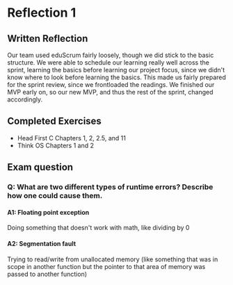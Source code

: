 # Reflection 1

## Written Reflection

Our team used eduScrum fairly loosely, though we did stick to the basic structure. We were able to schedule our learning really well across the sprint, learning the basics before learning our project focus, since we didn't know where to look before learning the basics. This made us fairly prepared for the sprint review, since we frontloaded the readings. We finished our MVP early on, so our new MVP, and thus the rest of the sprint, changed accordingly.

## Completed Exercises

- Head First C Chapters 1, 2, 2.5, and 11
- Think OS Chapters 1 and 2

## Exam question

### Q: What are two different types of runtime errors? Describe how one could cause them.

#### A1: Floating point exception

Doing something that doesn't work with math, like dividing by 0

#### A2: Segmentation fault

Trying to read/write from unallocated memory (like something that was in scope in another function but the pointer to that area of memory was passed to another function)